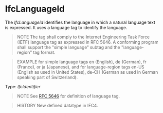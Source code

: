 # IfcLanguageId

The _IfcLanguageId_ identifies the language in which a natural language text is expressed. It uses a language tag to identify the language.
<!-- end of short definition -->

> NOTE The tag shall comply to the Internet Engineering Task Force (IETF) language tag as expressed in RFC 5646. A conforming program shall support the "simple language" subtag and the "language-region" tag format.

> EXAMPLE for simple language tags en (English), de (German), fr (France), or ja (Japanese), and for language-region tags en-US (English as used in United States), de-CH (German as used in German speaking part of Switzerland).

Type: _IfcIdentifier_

> NOTE See [RFC 5646](../content/bibliography.htm#RFC-5646) for definition of language tag.

> HISTORY New defined datatype in IFC4.
